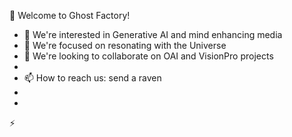 👋 Welcome to Ghost Factory!

- 👀 We're interested in Generative AI and mind enhancing media
- 🌱 We're focused on resonating with the Universe
- 💞️ We're looking to collaborate on OAI and VisionPro projects
- 
- 📫 How to reach us: send a raven
- 
- 
  
⚡ 

<!---
GhostFactoryMedia/GhostFactoryMedia is a ✨ special ✨ repository because its `README.md` (this file) appears on your GitHub profile.
You can click the Preview link to take a look at your changes.
--->
